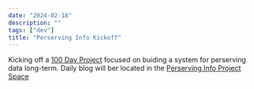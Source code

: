 ```yaml
---
date: "2024-02-18"
description: ""
tags: ["dev"]
title: "Perserving Info Kickoff"
---
```

Kicking off a [100 Day Project](https://www.the100dayproject.org/) focused on buiding a system for perserving data long-term.  Daily blog will ber located in the [Perserving Info Project Space](/projects/perservinginfo/)